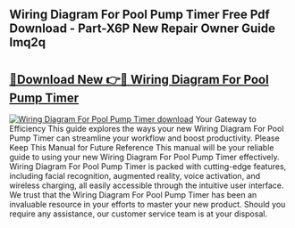 ## Wiring Diagram For Pool Pump Timer Free Pdf Download - Part-X6P New Repair Owner Guide Imq2q

# <h2><a href="http://dfsz7a.blite.top/?on=Wiring+Diagram+For+Pool+Pump+Timer">🔗Download New 👉🔴 Wiring Diagram For Pool Pump Timer</a></h2>

[![Wiring Diagram For Pool Pump Timer download](https://i.imgur.com/lujVjoI.png)](http://dfsz7a.blite.top/?on=Wiring+Diagram+For+Pool+Pump+Timer)
Your Gateway to Efficiency This guide explores the ways your new Wiring Diagram For Pool Pump Timer can streamline your workflow and boost productivity. Please Keep This Manual for Future Reference This manual will be your reliable guide to using your new Wiring Diagram For Pool Pump Timer effectively. Wiring Diagram For Pool Pump Timer is packed with cutting-edge features, including facial recognition, augmented reality, voice activation, and wireless charging, all easily accessible through the intuitive user interface. We trust that the Wiring Diagram For Pool Pump Timer has been an invaluable resource in your efforts to master your new product. Should you require any assistance, our customer service team is at your disposal.

